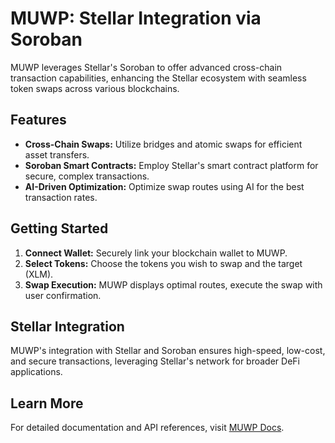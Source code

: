 # MUWP: Stellar Integration via Soroban

MUWP leverages Stellar's Soroban to offer advanced cross-chain transaction capabilities, enhancing the Stellar ecosystem with seamless token swaps across various blockchains.

## Features
- **Cross-Chain Swaps:** Utilize bridges and atomic swaps for efficient asset transfers.
- **Soroban Smart Contracts:** Employ Stellar's smart contract platform for secure, complex transactions.
- **AI-Driven Optimization:** Optimize swap routes using AI for the best transaction rates.

## Getting Started
1. **Connect Wallet:** Securely link your blockchain wallet to MUWP.
2. **Select Tokens:** Choose the tokens you wish to swap and the target (XLM).
3. **Swap Execution:** MUWP displays optimal routes, execute the swap with user confirmation.

## Stellar Integration
MUWP's integration with Stellar and Soroban ensures high-speed, low-cost, and secure transactions, leveraging Stellar's network for broader DeFi applications.

## Learn More
For detailed documentation and API references, visit [MUWP Docs](https://docs.muwp.xyz/).

